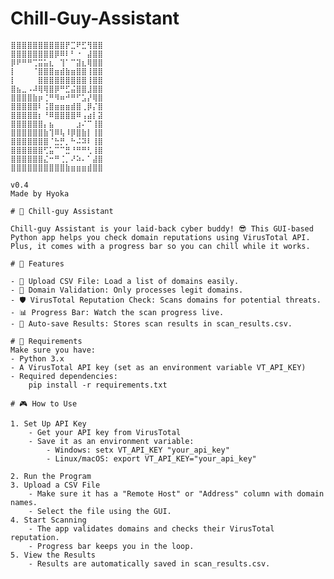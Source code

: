 # Chill-Guy-Assistant

    ⣿⣿⣿⣿⣿⣿⣿⣿⣿⣿⡟⣉⠟⣋⢻⣿⣿
    ⣿⣿⣿⣿⣿⣿⣿⣿⡿⠿⠇⠃⠐⠀⣼⣿⣿
    ⡿⠟⠛⠛⢉⣭⣥⣆⠀⢹⠁⠉⣽⣆⢿⣿⣿
    ⡇⠀⠀⠀⠈⣿⣿⣿⣶⣾⣷⣶⣿⣿⢸⣿⣿
    ⡇⠀⠀⠀⠀⣿⣿⣿⣿⣿⣿⣿⣿⣿⢸⣿⣿
    ⣿⣦⣀⠠⠼⢿⢿⣿⡿⠛⣋⣬⣿⣿⣸⣿⣿
    ⣿⣿⣿⣿⣷⡶⢈⠛⠻⠶⠚⠛⠋⣡⡜⢿⣿
    ⣿⣿⣿⣿⣿⠇⢨⣿⣶⣶⣶⣾⣿⢀⡿⡌⣿
    ⣿⣿⣿⣿⣿⡆⠘⠿⣿⣿⣿⣿⠿⢠⣴⡇⣽
    ⣿⣿⣿⣿⣿⣿⡄⣦⠀⠀⠀⠀⣰⠌⠉⢸⣿
    ⣿⣿⣿⣿⣿⣿⣷⢹⠿⢧⠸⡿⣿⣷⡇⢸⣿
    ⣿⣿⣿⣿⣿⣿⣿⠈⣓⡛⡀⠓⠬⠽⠇⢸⣿
    ⣿⣿⣿⣿⣿⣿⢋⣥⠉⠉⣛⠘⠛⠛⢃⢸⣿
    ⣿⣿⣿⣿⣿⣿⣌⠒⠛⢈⡀⠜⠵⠄⠁⣼⣿
    ⣿⣿⣿⣿⣿⣿⣿⣿⣿⣿⣷⣶⣶⣶⣾⣿⣿

    v0.4
    Made by Hyoka 

    # 🌊 Chill-guy Assistant
    
    Chill-guy Assistant is your laid-back cyber buddy! 😎 This GUI-based Python app helps you check domain reputations using VirusTotal API. Plus, it comes with a progress bar so you can chill while it works.
    
    # 🚀 Features
    
    - 📂 Upload CSV File: Load a list of domains easily.
    - 🔎 Domain Validation: Only processes legit domains.
    - 🛡️ VirusTotal Reputation Check: Scans domains for potential threats.
    - 📊 Progress Bar: Watch the scan progress live.
    - 💾 Auto-save Results: Stores scan results in scan_results.csv.

    # 🔧 Requirements
    Make sure you have:
    - Python 3.x
    - A VirusTotal API key (set as an environment variable VT_API_KEY)
    - Required dependencies:
        pip install -r requirements.txt

    # 🎮 How to Use
    
    1. Set Up API Key
        - Get your API key from VirusTotal
        - Save it as an environment variable:
            - Windows: setx VT_API_KEY "your_api_key"
            - Linux/macOS: export VT_API_KEY="your_api_key"
            
    2. Run the Program
    3. Upload a CSV File
        - Make sure it has a "Remote Host" or "Address" column with domain names.
        - Select the file using the GUI.
    4. Start Scanning
        - The app validates domains and checks their VirusTotal reputation.
        - Progress bar keeps you in the loop.
    5. View the Results
        - Results are automatically saved in scan_results.csv.